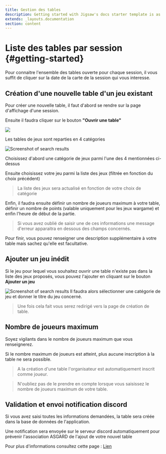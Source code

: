 ```yaml
---
title: Gestion des tables
description: Getting started with Jigsaw's docs starter template is as easy as 1, 2, 3.
extends: _layouts.documentation
section: content
---
```

# Liste des tables par session {#getting-started}

Pour connaitre l'ensemble des tables ouverte pour chaque session, il vous suffit de cliquer sur la date de la carte de la session qui vous interesse.


## Création d'une nouvelle table d'un jeu existant

Pour créer une nouvelle table, il faut d'abord se rendre sur la page d'affichage d'une session.

Ensuite il faudra cliquer sur le bouton **"Ouvrir une table"**

<img class="block m-auto" src="/assets/img/create-table-button.jpg" />

Les tables de jeux sont reparties en 4 catégories

<img class="block m-auto" src="/assets/img/liste-categories.jpg" alt="Screenshot of search results" />

Choisissez d'abord une catégorie de jeux parmi l'une des 4 mentionnées ci-dessus

Ensuite choisissez votre jeu parmi la liste des jeux (filtrée en fonction du choix précédent)

> La liste des jeux sera actualisé en fonction de votre choix de catégorie

Enfin, il faudra ensuite définir un nombre de joueurs maximum à votre table, définir un nombre de points (valable uniquement pour les jeux wargame) et enfin l'heure de début de la partie.

> Si vous avez oublié de saisir une de ces informations une message d'erreur apparaitra en dessous des champs concernés.

Pour finir, vous pouvez renseigner une description supplémentaire à votre table mais sachez qu'elle est facultative.

## Ajouter un jeu inédit

Si le jeu pour lequel vous souhaitez ouvrir une table n'existe pas dans la liste des jeux proposés, vous pouvez l'ajouter 
en cliquant sur le bouton **Ajouter un jeu**

<img class="block m-auto" src="/assets/img/ajouter-un-jeu.jpg" alt="Screenshot of search results" />
Il faudra alors sélectionner une catégorie de jeu et donner le titre du jeu concerné.

> Une fois cela fait vous serez redirigé vers la page de création de table.

## Nombre de joueurs maximum

Soyez vigilants dans le nombre de joueurs maximum que vous renseignerez.

Si le nombre maximum de joueurs est atteint, plus aucune inscription à la table ne sera possible.

> A la création d'une table l'organisateur est automatiquement inscrit comme joueur.

> N'oubliez pas de le prendre en compte lorsque vous saisissez le nombre de joueurs maximum de votre table.

## Validation et envoi notification discord

Si vous avez saisi toutes les informations demandées, la table sera créée dans la base de données de l'application.

Une notification sera envoyée sur le serveur discord automatiquement pour prévenir l'association ASGARD de l'ajout de votre nouvel table

Pour plus d'informations consultez cette page : [Lien](/docs/notifications/table-creation)


